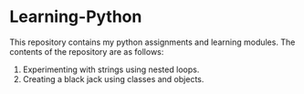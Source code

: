 # Learning-Python
This repository contains my python assignments and learning modules.
The contents of the repository are as follows:
1) Experimenting with strings using nested loops.
2) Creating a black jack using classes and objects.

